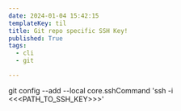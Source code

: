 ```yaml
---
date: 2024-01-04 15:42:15
templateKey: til
title: Git repo specific SSH Key!
published: True
tags:
  - cli
  - git

---
```


git config --add --local core.sshCommand 'ssh -i <<<PATH_TO_SSH_KEY>>>'
